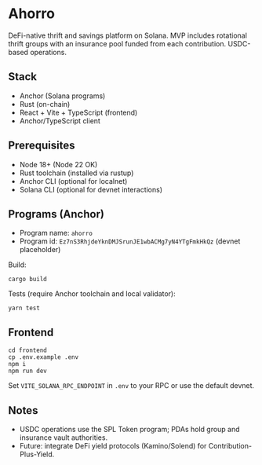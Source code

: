 # Ahorro

DeFi-native thrift and savings platform on Solana. MVP includes rotational thrift groups with an insurance pool funded from each contribution. USDC-based operations.

## Stack
- Anchor (Solana programs)
- Rust (on-chain)
- React + Vite + TypeScript (frontend)
- Anchor/TypeScript client

## Prerequisites
- Node 18+ (Node 22 OK)
- Rust toolchain (installed via rustup)
- Anchor CLI (optional for localnet)
- Solana CLI (optional for devnet interactions)

## Programs (Anchor)
- Program name: `ahorro`
- Program id: `Ez7nS3RhjdeYknDMJSrunJE1wbACMg7yN4YTgFmkHkQz` (devnet placeholder)

Build:

```
cargo build
```

Tests (require Anchor toolchain and local validator):

```
yarn test
```

## Frontend

```
cd frontend
cp .env.example .env
npm i
npm run dev
```

Set `VITE_SOLANA_RPC_ENDPOINT` in `.env` to your RPC or use the default devnet.

## Notes
- USDC operations use the SPL Token program; PDAs hold group and insurance vault authorities.
- Future: integrate DeFi yield protocols (Kamino/Solend) for Contribution-Plus-Yield.
